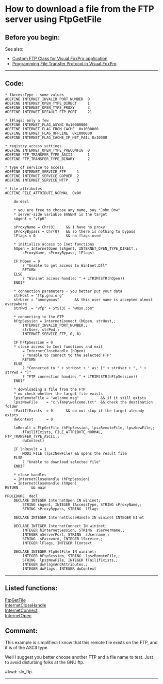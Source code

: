<link rel="stylesheet" type="text/css" href="../css/win32api.css">  
<link rel="stylesheet" href="https://cdnjs.cloudflare.com/ajax/libs/font-awesome/4.7.0/css/font-awesome.min.css">

# How to download a file from the FTP server using FtpGetFile

## Before you begin:
See also:

* [Custom FTP Class for Visual FoxPro application](sample_344.md)  
* [Programming File Transfer Protocol in Visual FoxPro ](sample_000.md)  
  
***  


## Code:
```foxpro  
* lAccessType - some values
#DEFINE INTERNET_INVALID_PORT_NUMBER  0
#DEFINE INTERNET_OPEN_TYPE_DIRECT     1
#DEFINE INTERNET_OPEN_TYPE_PROXY      3
#DEFINE INTERNET_DEFAULT_FTP_PORT     21

* lFlags: only a few
#DEFINE INTERNET_FLAG_ASYNC 0x10000000
#DEFINE INTERNET_FLAG_FROM_CACHE  0x1000000
#DEFINE INTERNET_FLAG_OFFLINE  0x1000000
#DEFINE INTERNET_FLAG_CACHE_IF_NET_FAIL 0x10000

* registry access settings
#DEFINE INTERNET_OPEN_TYPE_PRECONFIG  0
#DEFINE FTP_TRANSFER_TYPE_ASCII       1
#DEFINE FTP_TRANSFER_TYPE_BINARY      2

* type of service to access
#DEFINE INTERNET_SERVICE_FTP     1
#DEFINE INTERNET_SERVICE_GOPHER  2
#DEFINE INTERNET_SERVICE_HTTP    3

* file attributes
#DEFINE FILE_ATTRIBUTE_NORMAL  0x80

	do decl

	* you are free to choose any name, say "John Dow"
	* server-side variable $AGENT is the target
	sAgent = "vfp6"

	sProxyName = Chr(0)		&& I have no proxy
	sProxyBypass = Chr(0)	&& so there is nothing to bypass
	lFlags = 0				&& no flags used

	* initialize access to Inet functions
	hOpen = InternetOpen (sAgent, INTERNET_OPEN_TYPE_DIRECT,;
		sProxyName, sProxyBypass, lFlags)

	IF hOpen = 0
		? "Unable to get access to WinInet.Dll"
		RETURN
	ELSE
		? "Wininet access handle: " + LTRIM(STR(hOpen))
	ENDIF
	
	* connection parameters - you better put your data
	strHost = "ftp.gnu.org"
	strUser = "anonymous"		&& this user name is accepted almost everywhere
	strPwd  = "vfp" + SYS(3) + "@msn.com"

	* connecting to the FTP
	hFtpSession = InternetConnect (hOpen, strHost,;
		INTERNET_INVALID_PORT_NUMBER,;
		strUser, strPwd,;
		INTERNET_SERVICE_FTP, 0, 0)

	IF hFtpSession = 0
	* close access to Inet functions and exit
		= InternetCloseHandle (hOpen)
		? "Unable to connect to the selected FTP"
		RETURN
	ELSE
		? "Connected to " + strHost + " as: [" + strUser + ", " + strPwd + "]"
		? "FTP connection handle: " + LTRIM(STR(hFtpSession))
	ENDIF
	
	* downloading a file from the FTP
	* no check whether the target file exists
	lpszRemoteFile = "welcome.msg"		    && if it still exists
	lpszNewFile    = "c:\Temp\welcome.txt"	&& check the destination folder
	fFailIfExists  = 0		&& do not stop if the target already exists
	dwContext      = 0

	lnResult = FtpGetFile (hFtpSession, lpszRemoteFile, lpszNewFile,;
		fFailIfExists, FILE_ATTRIBUTE_NORMAL, FTP_TRANSFER_TYPE_ASCII,;
		dwContext)

	IF lnResult = 1
		MODI FILE (lpszNewFile)	&& opens the result file
	ELSE
		? "Unable to download selected file"
	ENDIF

	* close handles
	= InternetCloseHandle (hFtpSession)
	= InternetCloseHandle (hOpen)
RETURN		&& main

PROCEDURE  decl
	DECLARE INTEGER InternetOpen IN wininet;
		STRING sAgent, INTEGER lAccessType, STRING sProxyName,;
		STRING sProxyBypass, STRING  lFlags
	
	DECLARE INTEGER InternetCloseHandle IN wininet INTEGER hInet

	DECLARE INTEGER InternetConnect IN wininet;
		INTEGER hInternetSession, STRING  sServerName,;
		INTEGER nServerPort, STRING  sUsername,;
		STRING  sPassword, INTEGER lService,;
		INTEGER lFlags, INTEGER lContext

	DECLARE INTEGER FtpGetFile IN wininet;
		INTEGER hFtpSession, STRING  lpszRemoteFile,;
		STRING  lpszNewFile, INTEGER fFailIfExists,;
		INTEGER dwFlagsAndAttributes,;
		INTEGER dwFlags, INTEGER dwContext  
```  
***  


## Listed functions:
[FtpGetFile](../libraries/wininet/FtpGetFile.md)  
[InternetCloseHandle](../libraries/wininet/InternetCloseHandle.md)  
[InternetConnect](../libraries/wininet/InternetConnect.md)  
[InternetOpen](../libraries/wininet/InternetOpen.md)  

## Comment:
This example is simplified: I know that this remote file exists on the FTP, and it is of the ASCII type.  
  
Well I suggest you better choose another FTP and a file name to test. Just to avoid disturbing folks at the GNU ftp.  
  
#kwd: sln_ftp.  
  
***  

